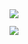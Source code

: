 <img src="https://capsule-render.vercel.app/api?type=venom&color=gradient&height=170&section=header&text=Welcome&fontSize=100"/>

<a href="https://bolder-quail-65f.notion.site/8de04e0543cc480c91f4ec8a31ea05b9" target="_blank"><img src="https://img.shields.io/badge/Notion-000000?style=flat-square&logo=Notion&logoColor=white"/></a>

<!--
**geonwoo218/geonwoo218** is a ✨ _special_ ✨ repository because its `README.md` (this file) appears on your GitHub profile.

Here are some ideas to get you started:

- 🔭 I’m currently working on ...
- 🌱 I’m currently learning ...
- 👯 I’m looking to collaborate on ...
- 🤔 I’m looking for help with ...
- 💬 Ask me about ...
- 📫 How to reach me: ...
- 😄 Pronouns: ...
- ⚡ Fun fact: ...
-->
